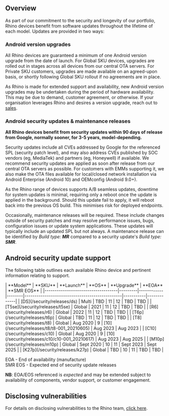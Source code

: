 ## Overview

As part of our commitment to the security and longevity of our portfolio, Rhino devices benefit from software updates throughout the lifetime of each model. Updates are provided in two ways:

### Android version upgrades

All Rhino devices are guaranteed a minimum of one Android version upgrade from the date of launch. For Global SKU devices, upgrades are rolled out in stages across all devices from our central OTA servers. For Private SKU customers, upgrades are made available on an agreed-upon basis, or shortly following Global SKU rollout if no agreements are in place.

As Rhino is made for extended support and availability, new Android version upgrades may be undertaken during the period of hardware availability. This may be due to demand, customer agreement, or otherwise. If your organisation leverages Rhino and desires a version upgrade, reach out to [sales](mailto:sales@socialmobile.com).

### Android security updates & maintenance releases

**All Rhino devices benefit from security updates within 90 days of release from Google, normally sooner, for 3-5 years, model-depending.**

Security updates include all CVEs addressed by Google for the referenced SPL (security patch level), and may also address CVEs published by SOC vendors (eg, MediaTek) and partners (eg, Honeywell) if available. We recommend security updates are applied as soon after release from our central OTA servers as possible. For customers with EMMs supporting it, we also make the OTA files available for local/closed network installation via Android Enterprise (Android 10) and OEMconfig (Android 9.0+).

As the Rhino range of devices supports A/B seamless updates, downtime for system updates is minimal, requiring only a reboot once the update is applied in the background. Should this update fail to apply, it will reboot back into the previous OS build. This minimises risk for deployed endpoints.

Occasionally, maintenance releases will be required. These include changes outside of security patches and may resolve performance issues, bugs, configuration issues or update system applications. These updates will typically include an updated SPL but not always. A maintenance release can be identified by _Build type: **MR**_ compared to a security update's _Build type: **SMR**_.

## Android security update support

The following table outlines each available Rhino device and pertinent information relating to support.
<div id="support_table" markdown="1">
| **Model**                          | **SKU** | **Launch** | **OS** | **Upgrade**                                    | **EOA**   | **SMR EOS** |
|------------------------------------|---------|------------|--------|------------------------------------------------|-----------|-------------|
| [DS](/security/releases/ds)        | Multi   | TBD        | 11     | 12                                             | TBD       | TBD         |
| [T5se](/security/releases/t5se)    | Global  | 2021       | 11     | 12                                             | TBD       | TBD         |
| [R6](/security/releases/r6)        | Global  | 2022       | 11     | 12                                             | TBD       | TBD         |
| [T6p](/security/releases/t6p)      | Global  | TBD        | 11     | 12                                             | TBD       | TBD         |
| [T8](/security/releases/t8)        | Global  | Aug 2020   | 9      | [10](/security/releases/t8/t8-001_20210605)    | Aug 2023  | Aug 2023    |
| [C10](/security/releases/c10)      | Global  | Aug 2020   | 9      | [10](/security/releases/c10/c10-001_20210617)  | Aug 2023  | Aug 2025    |
| [M10p](/security/releases/m10p)    | Global  | Sept 2020  | 10     | 11                                             | Sept 2023 | Sept 2025   |
| [K27p](/security/releases/k27p)    | Global  | TBD        | 10     | 11                                             | TBD       | TBD         |

EOA - End of availability (manufacture)  
SMR EOS - Expected end of security update releases  

**NB**: EOA/EOS referenced is _expected_ and may be extended subject to availability of components, vendor support, or customer engagement.  
</div>

## Disclosing vulnerabilities

For details on disclosing vulnerabilities to the Rhino team, [click here](/security/vulnerability-disclosure).
